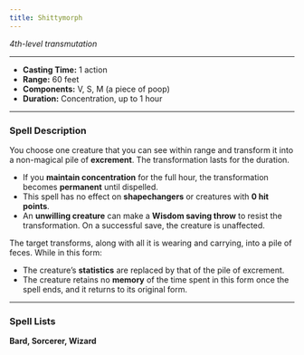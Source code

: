 ```yaml
---
title: Shittymorph
---
```


*4th-level transmutation*

---

- **Casting Time:** 1 action
- **Range:** 60 feet
- **Components:** V, S, M (a piece of poop)
- **Duration:** Concentration, up to 1 hour

---

### Spell Description

You choose one creature that you can see within range and transform it into a non-magical pile of **excrement**. The transformation lasts for the duration.

- If you **maintain concentration** for the full hour, the transformation becomes **permanent** until dispelled.
- This spell has no effect on **shapechangers** or creatures with **0 hit points**.
- An **unwilling creature** can make a **Wisdom saving throw** to resist the transformation. On a successful save, the creature is unaffected.

The target transforms, along with all it is wearing and carrying, into a pile of feces. While in this form:
- The creature’s **statistics** are replaced by that of the pile of excrement.
- The creature retains no **memory** of the time spent in this form once the spell ends, and it returns to its original form.

---

### Spell Lists
**Bard, Sorcerer, Wizard**  
